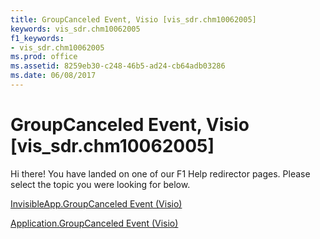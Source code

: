 ```yaml
---
title: GroupCanceled Event, Visio [vis_sdr.chm10062005]
keywords: vis_sdr.chm10062005
f1_keywords:
- vis_sdr.chm10062005
ms.prod: office
ms.assetid: 8259eb30-c248-46b5-ad24-cb64adb03286
ms.date: 06/08/2017
---
```



# GroupCanceled Event, Visio [vis_sdr.chm10062005]

Hi there! You have landed on one of our F1 Help redirector pages. Please select the topic you were looking for below.

[InvisibleApp.GroupCanceled Event (Visio)](http://msdn.microsoft.com/library/1845e634-1a3a-18b6-b110-0e7ce2c94810%28Office.15%29.aspx)

[Application.GroupCanceled Event (Visio)](http://msdn.microsoft.com/library/becaba95-3904-fa18-37a2-b8b8b48a11ab%28Office.15%29.aspx)


